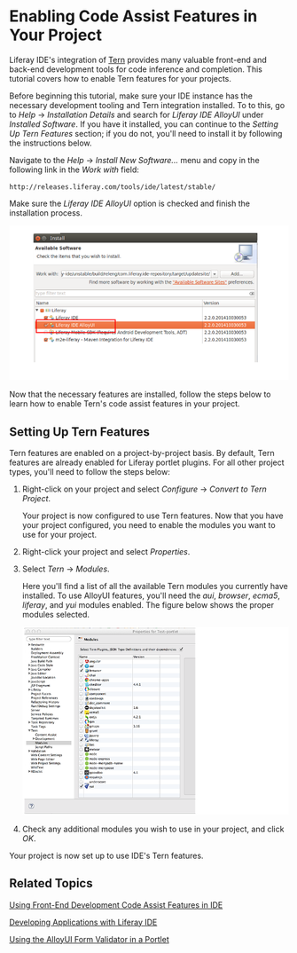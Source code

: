 # Enabling Code Assist Features in Your Project

Liferay IDE's integration of [Tern](http://ternjs.net/) provides many valuable
front-end and back-end development tools for code inference and completion. This
tutorial covers how to enable Tern features for your projects. 

Before beginning this tutorial, make sure your IDE instance has the necessary
development tooling and Tern integration installed. To to this, go to *Help*
&rarr; *Installation Details* and search for *Liferay IDE AlloyUI* under
*Installed Software*. If you have it installed, you can continue to the *Setting
Up Tern Features* section; if you do not, you'll need to install it by following
the instructions below. 

Navigate to the *Help* &rarr; *Install New Software...* menu and copy in the
following link in the *Work with* field: 

    http://releases.liferay.com/tools/ide/latest/stable/

Make sure the *Liferay IDE AlloyUI* option is checked and finish the
installation process. 

![Figure 1: The *Liferay IDE AlloyUI* option is actually a sub-option listed within the *Liferay IDE* option.](../../images/alloyui_feature.png)

Now that the necessary features are installed, follow the steps below to learn
how to enable Tern's code assist features in your project. 

## Setting Up Tern Features

Tern features are enabled on a project-by-project basis. By default, Tern 
features are already enabled for Liferay portlet plugins. For all other project 
types, you'll need to follow the steps below: 

1. Right-click on your project and select *Configure* &rarr; *Convert to Tern 
   Project*. 

    Your project is now configured to use Tern features. Now that you have your
    project configured, you need to enable the modules you want to use for your
    project. 

2. Right-click your project and select *Properties*. 

3. Select *Tern* &rarr; *Modules*. 

    Here you'll find a list of all the available Tern modules you currently have
    installed. To use AlloyUI features, you'll need the *aui*, *browser*,
    *ecma5*, *liferay*, and *yui* modules enabled. The figure below shows the
    proper modules selected. 

    ![Figure 2: By selecting these Tern modules, you can use AlloyUI code assist features in your project.](../../images/tern-modules.png)

4. Check any additional modules you wish to use in your project, and click *OK*. 

Your project is now set up to use IDE's Tern features. 

## Related Topics

[Using Front-End Development Code Assist Features in IDE](/develop/tutorials/-/knowledge_base/6-2/using-front-end-development-code-assist-features-in-ide)

[Developing Applications with Liferay IDE](/develop/learning-paths/-/knowledge_base/6-2/developing-apps-with-liferay-ide)

[Using the AlloyUI Form Validator in a Portlet](/develop/tutorials/-/knowledge_base/6-2/using-the-alloyui-form-validator-in-a-portlet)
